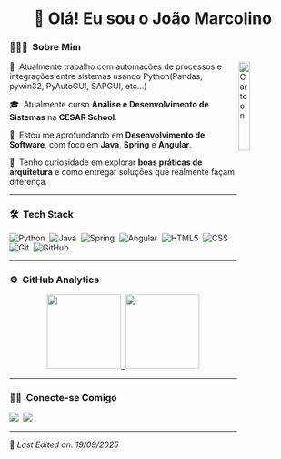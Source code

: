 <h1 align="center">👋 Olá! Eu sou o João Marcolino</h1>

### 👨🏻‍💻 &nbsp;Sobre Mim

<div>
    <img alt="Cartoon" src="https://i.pinimg.com/736x/6e/83/c5/6e83c5c64213db019584ed5d86089e6d.jpg" align="right" width="20%" height="auto"/>
    <p>💼 &nbsp;Atualmente trabalho com automações de processos e integrações entre sistemas usando Python(Pandas, pywin32, PyAutoGUI, SAPGUI, etc...)</p>
    <p>🎓 &nbsp;Atualmente curso <b>Análise e Desenvolvimento de Sistemas</b> na <b>CESAR School</b>.</p>
    <p>🚀 &nbsp;Estou me aprofundando em <b>Desenvolvimento de Software</b>, com foco em <b>Java</b>, <b>Spring</b> e <b>Angular</b>.</p>
    <p>🔎 &nbsp;Tenho curiosidade em explorar <b>boas práticas de arquitetura</b> e como entregar soluções que realmente façam diferença.</p>
</div>

---    

### 🛠 &nbsp;Tech Stack

![Python](https://img.shields.io/badge/python-3776AB?style=for-the-badge&logo=python&logoColor=white)&nbsp;
![Java](https://img.shields.io/badge/java-%23ED8B00.svg?style=for-the-badge&logo=openjdk&logoColor=white)&nbsp;
![Spring](https://img.shields.io/badge/spring-%236DB33F.svg?style=for-the-badge&logo=spring&logoColor=white)&nbsp;
![Angular](https://img.shields.io/badge/angular-DD0031?style=for-the-badge&logo=angular&logoColor=white)&nbsp;
![HTML5](https://img.shields.io/badge/HTML5-E34F26?style=for-the-badge&logo=html5&logoColor=white)&nbsp;
![CSS](https://img.shields.io/badge/CSS3-1572B6?style=for-the-badge&logo=css3&logoColor=white)&nbsp;
![Git](https://img.shields.io/badge/GIT-E44C30?style=for-the-badge&logo=git&logoColor=white)&nbsp;
![GitHub](https://img.shields.io/badge/GitHub-100000?style=for-the-badge&logo=github&logoColor=white)&nbsp;

---

### ⚙️ &nbsp;GitHub Analytics

<p align="center">
<a href="https://github.com/JoaoLucasmcS">
  <img height="130em" src="https://github-readme-stats-eight-theta.vercel.app/api?username=JoaoLucasmcS&show_icons=true&theme=algolia&include_all_commits=true&count_private=true"/>&nbsp;
  <img height="130em" src="https://github-readme-stats-eight-theta.vercel.app/api/top-langs/?username=JoaoLucasmcS&layout=compact&langs_count=8&theme=algolia"/>
</a>
</p>

---

### 🤝🏻 &nbsp;Conecte-se Comigo

<div>
  <a href="https://www.linkedin.com/in/joaolucasmcsilva/"><img src="https://img.shields.io/badge/linkedin-%230077B5.svg?&style=for-the-badge&logo=linkedin&logoColor=white" /></a>&nbsp;
  <a href="mailto:joaolucasmcs04@gmail.com"><img src="https://img.shields.io/badge/e--mail-D14836.svg?&style=for-the-badge&logo=gmail&logoColor=white" /></a>
</div>

-----

📌 *Last Edited on: 19/09/2025*

